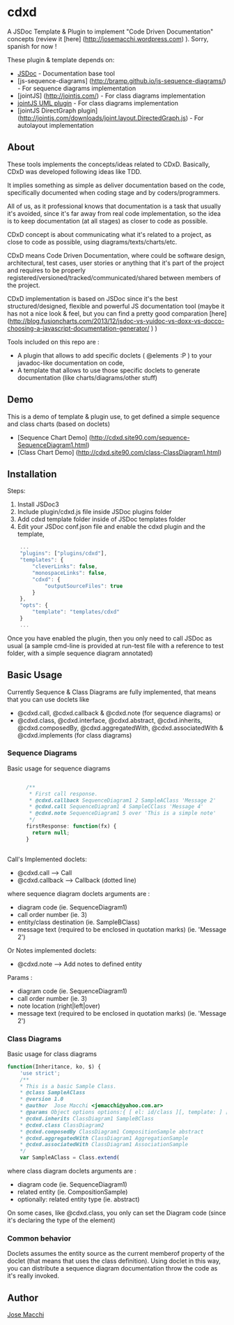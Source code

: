 cdxd
====

A JSDoc Template &amp; Plugin to implement "Code Driven <X> Documentation" concepts (review it [here] (http://josemacchi.wordpress.com) ). Sorry, spanish for now !

These plugin & template depends on:
* [JSDoc](https://github.com/jsdoc3/jsdoc) - Documentation base tool
* [js-sequence-diagrams] (http://bramp.github.io/js-sequence-diagrams/) - For sequence diagrams implementation
* [jointJS] (http://jointjs.com/) - For class diagrams implementation
* [jointJS UML plugin](http://jointjs.com/downloads/joint.shapes.uml.js) - For class diagrams implementation
* [jointJS DirectGraph plugin] (http://jointjs.com/downloads/joint.layout.DirectedGraph.js) - For autolayout implementation


## About

These tools implements the concepts/ideas related to CDxD. Basically, CDxD was developed following ideas like TDD.

It implies something as simple as deliver documentation based on the code, specifically documented when coding stage and by coders/programmers.
 
All of us, as it professional knows that documentation is a task that usually it's avoided, since it's far away from real code implementation, so the idea is to keep documentation (at all stages) as closer to code as possible.

CDxD concept is about communicating what it's related to a project, as close to code as possible, using diagrams/texts/charts/etc. 

CDxD means Code Driven <x> Documentation, where <x> could be software design, architectural, test cases, user stories or anything that it's part of the project and requires to be properly registered/versioned/tracked/communicated/shared between members of the project.

CDxD implementation is based on JSDoc since it's the best structured/designed, flexible and powerful JS documentation tool (maybe it has not a nice look & feel, but you can find a pretty good comparation [here] (http://blog.fusioncharts.com/2013/12/jsdoc-vs-yuidoc-vs-doxx-vs-docco-choosing-a-javascript-documentation-generator/ ) )

Tools included on this repo are :
* A plugin that allows to add specific doclets ( @elements :P ) to your javadoc-like documentation on code,
* A template that allows to use those specific doclets to generate documentation (like charts/diagrams/other stuff)

## Demo

This is a demo of template & plugin use, to get defined a simple sequence and class charts (based on doclets)

* [Sequence Chart Demo] (http://cdxd.site90.com/sequence-SequenceDiagram1.html)
* [Class Chart Demo] (http://cdxd.site90.com/class-ClassDiagram1.html)

## Installation

Steps:

1. Install JSDoc3 
2. Include plugin/cdxd.js file inside JSDoc plugins folder
3. Add cdxd template folder inside of JSDoc templates folder
4. Edit your JSDoc conf.json file and enable the cdxd plugin and the template,   

```javascript
    ...
    "plugins": ["plugins/cdxd"],
    "templates": {
        "cleverLinks": false,
        "monospaceLinks": false,
        "cdxd": {
            "outputSourceFiles": true
        }
    },
	"opts": {
		"template": "templates/cdxd"
	}
	...
```

Once you have enabled the plugin, then you only need to call JSDoc as usual 
(a sample cmd-line is provided at run-test file with a reference to test folder, with a simple sequence diagram annotated)

## Basic Usage

Currently Sequence & Class Diagrams are fully implemented, that means that you can use doclets like

* @cdxd.call, @cdxd.callback & @cdxd.note (for sequence diagrams) or 
* @cdxd.class, @cdxd.interface, @cdxd.abstract, @cdxd.inherits, @cdxd.composedBy, @cdxd.aggregatedWith, @cdxd.associatedWith & @cdxd.implements (for class diagrams)

### Sequence Diagrams

Basic usage for sequence diagrams 

```javascript

      /**
       * First call response.
	   * @cdxd.callback SequenceDiagram1 2 SampleAClass 'Message 2'
	   * @cdxd.call SequenceDiagram1 4 SampleCClass 'Message 4'
	   * @cdxd.note SequenceDiagram1 5 over 'This is a simple note'
       */
      firstResponse: function(fx) {
        return null;
      }
	  
```

Call's Implemented doclets:
* @cdxd.call --> Call
* @cdxd.callback --> Callback (dotted line)

where sequence diagram doclets arguments are :

* diagram code (ie. SequenceDiagram1)
* call order number  (ie. 3)
* entity/class destination  (ie. SampleBClass)
* message text (required to be enclosed in quotation marks) (ie. 'Message 2')

Or Notes implemented doclets:
* @cdxd.note --> Add notes to defined entity 

Params :
* diagram code (ie. SequenceDiagram1)
* call order number  (ie. 3)
* note location  (right|left|over)
* message text (required to be enclosed in quotation marks) (ie. 'Message 2')


### Class Diagrams

Basic usage for class diagrams

```javascript
function(Inheritance, ko, $) {
    'use strict';
    /**
    * This is a basic Sample Class.
	* @class SampleAClass
    * @version 1.0
    * @author  Jose Macchi <jemacchi@yahoo.com.ar>
    * @params Object options options:{ [ el: id/class ][, template: ] [, effects: {...}]  } -> effects: jQuery UI effects.
	* @cdxd.inherits ClassDiagram1 SampleBClass
	* @cdxd.class ClassDiagram2
    * @cdxd.composedBy ClassDiagram1 CompositionSample abstract
	* @cdxd.aggregatedWith ClassDiagram1 AggregationSample	
	* @cdxd.associatedWith ClassDiagram1 AssociationSample	
    */
    var SampleAClass = Class.extend(
```

where class diagram doclets arguments are :
* diagram code (ie. SequenceDiagram1)
* related entity  (ie. CompositionSample)
* optionally: related entity type  (ie. abstract)

On some cases, like @cdxd.class, you only can set the Diagram code (since it's declaring the type of the element)

### Common behavior

Doclets assumes the entity source as the current memberof property of the doclet (that means that uses the class definition).
Using doclet in this way, you can distribute a sequence diagram documentation throw the code as it's really invoked.

## Author

[Jose Macchi](https://github.com/jemacchi)
